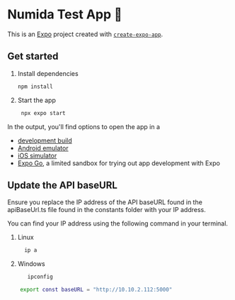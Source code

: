 # Numida Test App 👋

This is an [Expo](https://expo.dev) project created with [`create-expo-app`](https://www.npmjs.com/package/create-expo-app).

## Get started

1. Install dependencies

   ```bash
   npm install
   ```

2. Start the app

   ```bash
    npx expo start
   ```

In the output, you'll find options to open the app in a

- [development build](https://docs.expo.dev/develop/development-builds/introduction/)
- [Android emulator](https://docs.expo.dev/workflow/android-studio-emulator/)
- [iOS simulator](https://docs.expo.dev/workflow/ios-simulator/)
- [Expo Go](https://expo.dev/go), a limited sandbox for trying out app development with Expo

## Update the API baseURL
 Ensure you replace the IP address of the API baseURL found in the apiBaseUrl.ts file found in the constants folder with your IP address.
               
 You can find your IP address using the following command in your terminal.

 1. Linux
     ```bash
       ip a
     ```
2. Windows
    ```bash
       ipconfig
     ```
    
  ```bash
      export const baseURL = "http://10.10.2.112:5000"
  ```    

    
             


